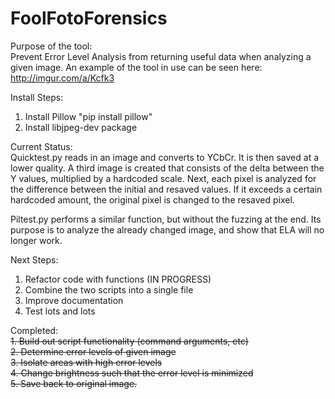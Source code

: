 FoolFotoForensics
=================

Purpose of the tool:   
Prevent Error Level Analysis from returning useful data when analyzing a given image. An example of the tool in use can be seen here: http://imgur.com/a/Kcfk3

Install Steps:  
1.	Install Pillow "pip install pillow"  
2.	Install libjpeg-dev package

Current Status:  
Quicktest.py reads in an image and converts to YCbCr. It is then saved at a lower quality. A third image is created that consists of the delta between the Y values, multiplied by a hardcoded scale. Next, each pixel is analyzed for the difference between the initial and resaved values. If it exceeds a certain hardcoded amount, the original pixel is changed to the resaved pixel.  

Piltest.py performs a similar function, but without the fuzzing at the end. Its purpose is to analyze the already changed image, and show that ELA will no longer work. 

Next Steps:    
1.	Refactor code with functions  (IN PROGRESS)  
2.	Combine the two scripts into a single file  
3.  Improve documentation  
4.	Test lots and lots


Completed:  
~~1.  Build out script functionality (command arguments, etc)~~      
~~2.	Determine error levels of given image~~  
~~3.	Isolate areas with high error levels~~  
~~4.	Change brightness such that the error level is minimized~~  
~~5.	Save back to original image.~~
